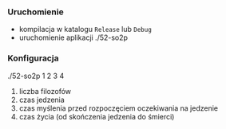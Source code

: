 ### Uruchomienie

* kompilacja w katalogu `Release` lub `Debug`
* uruchomienie aplikacji ./52-so2p


### Konfiguracja 

./52-so2p 1 2 3 4
 1. liczba filozofów
 2. czas jedzenia
 3. czas myślenia przed rozpoczęciem oczekiwania na jedzenie
 4. czas życia (od skończenia jedzenia do śmierci)
